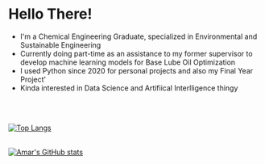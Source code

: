 <h1> Hello There! </h1>

* I'm a Chemical Engineering Graduate, specialized in Environmental and Sustainable Engineering
* Currently doing part-time as an assistance to my former supervisor to develop machine learning models for Base Lube Oil Optimization
* I used Python since 2020 for personal projects and also my Final Year Project'
* Kinda interested in Data Science and Artifiical Interlligence thingy
<br>
<br>

[![Top Langs](https://github-readme-stats.vercel.app/api/top-langs/?username=amaro98)](https://github.com/amaro98/github-readme-stats)<br><br>

[![Amar's GitHub stats](https://github-readme-stats.vercel.app/api?username=amaro98)](https://github.com/amaro98/github-readme-stats) <br><br>

